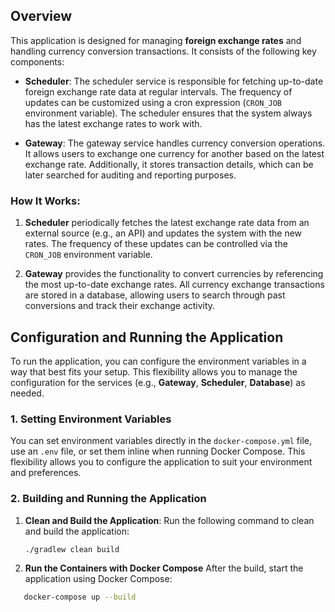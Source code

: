 ## Overview

This application is designed for managing **foreign exchange rates** and handling currency conversion transactions. It consists of the following key components:

- **Scheduler**: The scheduler service is responsible for fetching up-to-date foreign exchange rate data at regular intervals. The frequency of updates can be customized using a cron expression (`CRON_JOB` environment variable). The scheduler ensures that the system always has the latest exchange rates to work with.
  
- **Gateway**: The gateway service handles currency conversion operations. It allows users to exchange one currency for another based on the latest exchange rate. Additionally, it stores transaction details, which can be later searched for auditing and reporting purposes.

### How It Works:

1. **Scheduler** periodically fetches the latest exchange rate data from an external source (e.g., an API) and updates the system with the new rates. The frequency of these updates can be controlled via the `CRON_JOB` environment variable.
   
2. **Gateway** provides the functionality to convert currencies by referencing the most up-to-date exchange rates. All currency exchange transactions are stored in a database, allowing users to search through past conversions and track their exchange activity.

## Configuration and Running the Application

To run the application, you can configure the environment variables in a way that best fits your setup. This flexibility allows you to manage the configuration for the services (e.g., **Gateway**, **Scheduler**, **Database**) as needed.

### 1. **Setting Environment Variables**

You can set environment variables directly in the `docker-compose.yml` file, use an `.env` file, or set them inline when running Docker Compose. This flexibility allows you to configure the application to suit your environment and preferences.

### 2. **Building and Running the Application**
1. **Clean and Build the Application**:
   Run the following command to clean and build the application:

   ```bash
   ./gradlew clean build

2. **Run the Containers with Docker Compose**
 After the build, start the application using Docker Compose:

```bash
   docker-compose up --build

